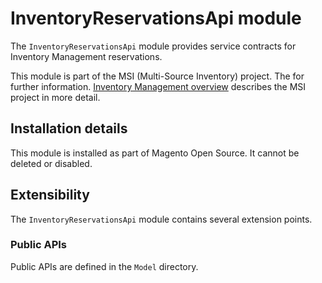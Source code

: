# InventoryReservationsApi module

The `InventoryReservationsApi` module provides service contracts for Inventory Management reservations.

This module is part of the MSI (Multi-Source Inventory) project. The 
for further information.	[Inventory Management overview](https://devdocs.magento.com/guides/v2.3/inventory/index.html)
describes the MSI project in more detail.

## Installation details

This module is installed as part of Magento Open Source. It cannot be deleted or disabled.

## Extensibility

The `InventoryReservationsApi` module contains several extension points.

### Public APIs

Public APIs are defined in the `Model` directory.
